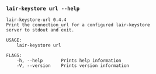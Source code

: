 ### `lair-keystore url --help`
```text
lair-keystore-url 0.4.4
Print the connection_url for a configured lair-keystore
server to stdout and exit.

USAGE:
    lair-keystore url

FLAGS:
    -h, --help       Prints help information
    -V, --version    Prints version information

```
